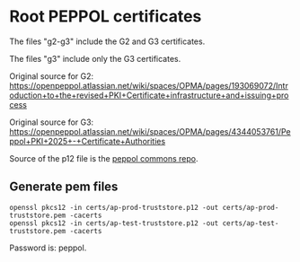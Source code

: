 # Root PEPPOL certificates

The files "g2-g3" include the G2 and G3 certificates.

The files "g3" include only the G3 certificates.

Original source for G2: https://openpeppol.atlassian.net/wiki/spaces/OPMA/pages/193069072/Introduction+to+the+revised+PKI+Certificate+infrastructure+and+issuing+process

Original source for G3: https://openpeppol.atlassian.net/wiki/spaces/OPMA/pages/4344053761/Peppol+PKI+2025+-+Certificate+Authorities

Source of the p12 file is the [peppol commons repo].

## Generate pem files

```
openssl pkcs12 -in certs/ap-prod-truststore.p12 -out certs/ap-prod-truststore.pem -cacerts
openssl pkcs12 -in certs/ap-test-truststore.p12 -out certs/ap-test-truststore.pem -cacerts
```

Password is: peppol.

[peppol commons repo]: https://github.com/phax/peppol-commons/tree/master/peppol-commons/src/main/resources/truststore
